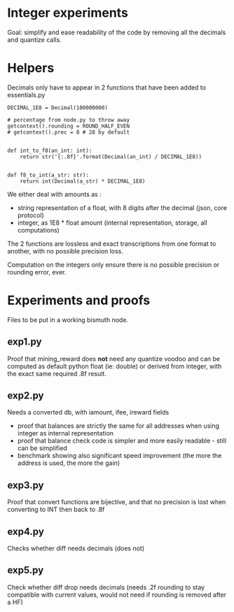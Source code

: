 # Integer experiments

Goal: simplify and ease readability of the code by removing all the decimals and quantize calls.

# Helpers

Decimals only have to appear in 2 functions that have been added to essentials.py

```
DECIMAL_1E8 = Decimal(100000000)

# percentage from node.py to throw away
getcontext().rounding = ROUND_HALF_EVEN
# getcontext().prec = 8 # 28 by default


def int_to_f8(an_int: int):
    return str('{:.8f}'.format(Decimal(an_int) / DECIMAL_1E8))


def f8_to_int(a_str: str):
    return int(Decimal(a_str) * DECIMAL_1E8)
```

We either deal with amounts as :
- string representation of a float, with 8 digits after the decimal (json, core protocol)
- integer, as 1E8 * float amount (internal representation, storage, all computations)

The 2 functions are lossless and exact transcriptions from one format to another, with no possible precision loss.

Computation on the integers only ensure there is no possible precision or rounding error, ever.

# Experiments and proofs

Files to be put in a working bismuth node.

## exp1.py

Proof that mining_reward does **not** need any quantize voodoo and can be computed as default python float (ie: double) or derived from integer, with the exact same required .8f result.

## exp2.py
Needs a converted db, with iamount, ifee, ireward fields
- proof that balances are strictly the same for all addresses when using integer as internal representation
- proof that balance check code is simpler and more easily readable - still can be simplified
- benchmark showing also significant speed improvement (the more the address is used, the more the gain)

## exp3.py

Proof that convert functions are bijective, and that no precision is lost when converting to INT then back to .8f

## exp4.py

Checks whether diff needs decimals (does not)

## exp5.py

Check whether diff drop needs decimals (needs .2f rounding to stay compatible with current values, would not need if rounding is removed after a HF)

